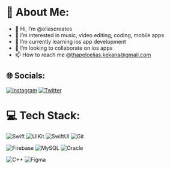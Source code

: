 # 💫 About Me:
- 👋 Hi, I’m @eliascreates
- 👀 I’m interested in music, video editing, coding, mobile apps
- 🌱 I’m currently learning ios app development
- 💞️ I’m looking to collaborate on ios apps
- 📫 How to reach me @thapeloelias.kekana@gmail.com

<!---
eliascreates/eliascreates is a ✨ special ✨ repository because its `README.md` (this file) appears on your GitHub profile.
You can click the Preview link to take a look at your changes.
--->
## 🌐 Socials:
[![Instagram](https://img.shields.io/badge/Instagram-%23E4405F.svg?logo=Instagram&logoColor=white)](https://instagram.com/beetroot.app) [![Twitter](https://img.shields.io/badge/Twitter-%231DA1F2.svg?logo=Twitter&logoColor=white)](https://twitter.com/beetrootapp) 

# 💻 Tech Stack:
![Swift](https://img.shields.io/badge/swift-F54A2A?style=for-the-badge&logo=swift&logoColor=white)
![UIKit](https://img.shields.io/badge/UIKit-F54A2A?style=for-the-badge&logo=swift&logoColor=white)
![SwiftUI](https://img.shields.io/badge/SwiftUI-F54A2A?style=for-the-badge&logo=swift&logoColor=white)
![Git](https://img.shields.io/badge/GIT-E44C30?style=for-the-badge&logo=git&logoColor=white)

![Firebase](https://img.shields.io/badge/firebase-%23039BE5.svg?style=for-the-badge&logo=firebase)
![MySQL](https://img.shields.io/badge/mysql-%2300f.svg?style=for-the-badge&logo=mysql&logoColor=white)
![Oracle](https://img.shields.io/badge/Oracle-F80000?style=for-the-badge&logo=oracle&logoColor=white)

![C++](https://img.shields.io/badge/c++-%2300599C.svg?style=for-the-badge&logo=c%2B%2B&logoColor=white)
![Figma](https://img.shields.io/badge/figma-%23F24E1E.svg?style=for-the-badge&logo=figma&logoColor=white)

<!-- Proudly created with GPRM ( https://gprm.itsvg.in ) -->
